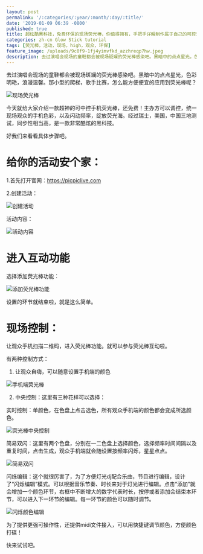 ```yaml
---
layout: post
permalink: '/:categories/:year/:month/:day/:title/'
date: '2019-01-09 06:39 -0800'
published: true
title: 超炫酷黑科技，免费环保的现场荧光棒，你值得拥有，手把手详解制作属于自己的可控现场观众荧光棒
categories: zh-cn Glow Stick tutorial
tags: [荧光棒，活动，现场，high，观众，环保]
feature_image: /uploads/9c0f9-1fj4yimvfkd_azzhreqp7hw.jpeg
description: 去过演唱会现场的童鞋都会被现场斑斓的荧光棒感染吧。黑暗中的点点星光，色彩明艳，浪漫温馨。那小型的爬梯，歌手比赛，怎么能方便便宜的应用到荧光棒呢？今天就给大家介绍一款超神的可中控手机荧光棒。
---
```

去过演唱会现场的童鞋都会被现场斑斓的荧光棒感染吧。黑暗中的点点星光，色彩明艳，浪漫温馨。那小型的爬梯，歌手比赛，怎么能方便便宜的应用到荧光棒呢？


![现场荧光棒]({{site.baseurl}}/uploads/9c0f9-1fj4yimvfkd_azzhreqp7hw.jpeg)



今天就给大家介绍一款超神的可中控手机荧光棒，还免费！主办方可以调控，统一现场观众的手机色彩，以及闪动频率，绽放荧光海。经过瑞士，美国，中国三地测试，同步性相当高，是一款非常酷炫的黑科技。



好我们来看看具体步骤吧。


# 给你的活动安个家：


1.首先打开官网：https://picpiclive.com

2.创建活动：

![创建活动]({{site.baseurl}}/uploads/img_5612-1.png)


活动内容：

![活动内容]({{site.baseurl}}/uploads/14320741-96799ce82a28f465-1.png)



# 进入互动功能


选择添加荧光棒功能：


![添加荧光棒功能]({{site.baseurl}}/uploads/screenshot-picpiclive.com-2019.01.08-22-06-28.png)



设置的环节就结束啦，就是这么简单。


# 现场控制：


让观众手机扫描二维码，进入荧光棒功能。就可以参与荧光棒互动啦。


有两种控制方式：

1. 让观众自嗨，可以随意设置手机端的颜色


![手机端荧光棒]({{site.baseurl}}/uploads/Glow_Stick_Client_CN@0.5x.0d1dd62923a3ee4b6c9776b2e83d7cbb.bltast.png)



2. 中央控制：这里有三种花样可以选择：


实时控制：单颜色，在色盘上点击选色，所有观众手机端的颜色都会变成所选颜色。


![荧光棒中央控制]({{site.baseurl}}/uploads/screenshot-picpiclive.com-2019.01.08-22-18-53.png)



简易双闪：这里有两个色盘，分别在一二色盘上选择颜色，选择频率时间间隔以及重复时间，点击生成，观众手机端就会随设置按频率闪烁，星星点点。


![简易双闪]({{site.baseurl}}/uploads/screenshot-picpiclive.com-2019.01.08-22-24-14.png)



闪烁编辑：这个就很厉害了，为了方便灯光dj配合乐曲，节目进行编辑，设计了“闪烁编辑”模式。可以根据音乐节奏、时长来对于灯光进行编辑。点击“添加”就会增加一个颜色环节，右框中不断增大的数字代表时长，按停或者添加会结束本环节，可以进入下一环节的编辑。每一环节的颜色可以随时调节。


![闪烁颜色编辑]({{site.baseurl}}/uploads/screenshot-picpiclive.com-2019.01.08-22-30-42.png)



为了提供更强可操作性，还提供midi文件接入，可以用快捷键调节颜色，方便颜色打碟！


快来试试吧。
